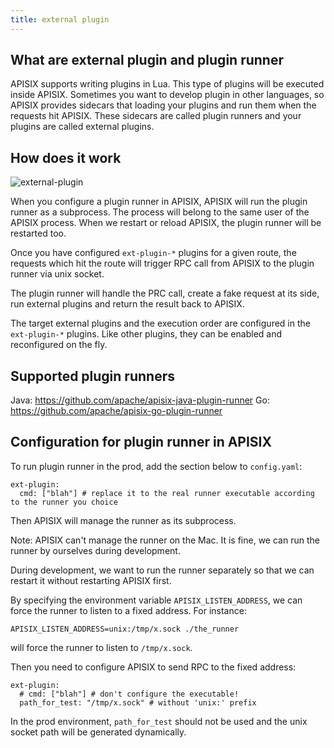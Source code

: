 ```yaml
---
title: external plugin
---
```


<!--
#
# Licensed to the Apache Software Foundation (ASF) under one or more
# contributor license agreements.  See the NOTICE file distributed with
# this work for additional information regarding copyright ownership.
# The ASF licenses this file to You under the Apache License, Version 2.0
# (the "License"); you may not use this file except in compliance with
# the License.  You may obtain a copy of the License at
#
#     http://www.apache.org/licenses/LICENSE-2.0
#
# Unless required by applicable law or agreed to in writing, software
# distributed under the License is distributed on an "AS IS" BASIS,
# WITHOUT WARRANTIES OR CONDITIONS OF ANY KIND, either express or implied.
# See the License for the specific language governing permissions and
# limitations under the License.
#
-->

## What are external plugin and plugin runner

APISIX supports writing plugins in Lua. This type of plugins will be executed
inside APISIX. Sometimes you want to develop plugin in other languages, so APISIX
provides sidecars that loading your plugins and run them when the requests hit
APISIX. These sidecars are called plugin runners and your plugins are called
external plugins.

## How does it work

![external-plugin](../../../assets/images/external-plugin.png)

When you configure a plugin runner in APISIX, APISIX will run the plugin runner
as a subprocess. The process will belong to the same user of the APISIX
process. When we restart or reload APISIX, the plugin runner will be restarted too.

Once you have configured `ext-plugin-*` plugins for a given route, the requests
which hit the route will trigger RPC call from APISIX to the plugin runner via
unix socket.

The plugin runner will handle the PRC call, create a fake request at its side,
run external plugins and return the result back to APISIX.

The target external plugins and the execution order are configured in the `ext-plugin-*`
plugins. Like other plugins, they can be enabled and reconfigured on the fly.

## Supported plugin runners

Java: https://github.com/apache/apisix-java-plugin-runner
Go: https://github.com/apache/apisix-go-plugin-runner

## Configuration for plugin runner in APISIX

To run plugin runner in the prod, add the section below to `config.yaml`:

```
ext-plugin:
  cmd: ["blah"] # replace it to the real runner executable according to the runner you choice
```

Then APISIX will manage the runner as its subprocess.

Note: APISIX can't manage the runner on the Mac. It is fine, we can run the runner by ourselves
during development.

During development, we want to run the runner separately so that we can restart it without
restarting APISIX first.

By specifying the environment variable `APISIX_LISTEN_ADDRESS`, we can force the runner to
listen to a fixed address.
For instance:

```
APISIX_LISTEN_ADDRESS=unix:/tmp/x.sock ./the_runner
```

will force the runner to listen to `/tmp/x.sock`.

Then you need to configure APISIX to send RPC to the fixed address:

```
ext-plugin:
  # cmd: ["blah"] # don't configure the executable!
  path_for_test: "/tmp/x.sock" # without 'unix:' prefix
```

In the prod environment, `path_for_test` should not be used and the unix socket
path will be generated dynamically.
